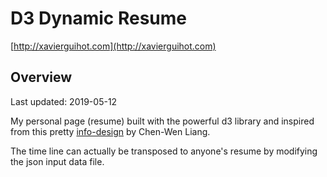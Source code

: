 
# D3 Dynamic Resume

[http://xavierguihot.com](http://xavierguihot.com)

## Overview

Last updated: 2019-05-12

My personal page (resume) built with the powerful d3 library and inspired from
this pretty [info-design](https://www.behance.net/gallery/7990211/Infographic-Design)
by Chen-Wen Liang.

The time line can actually be transposed to anyone's resume by modifying the
json input data file.
